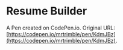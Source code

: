 # Resume Builder

A Pen created on CodePen.io. Original URL: [https://codepen.io/mrtrimble/pen/KdmJBz](https://codepen.io/mrtrimble/pen/KdmJBz).

